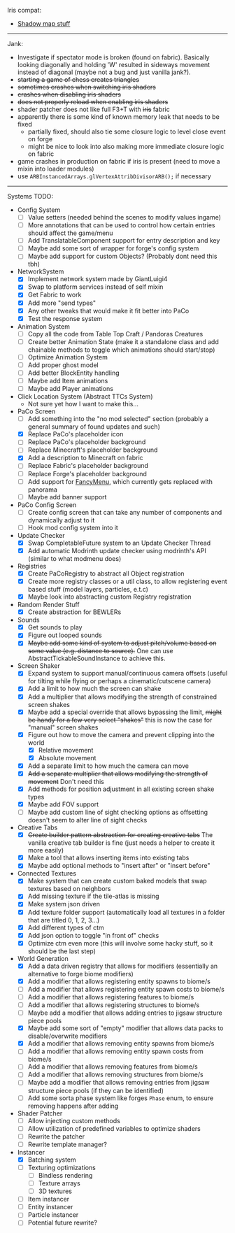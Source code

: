 Iris compat:
- [Shadow map stuff](https://github.com/IrisShaders/Iris/blob/6c20dcd953f86b5f774abf0857ce9ecf28b44618/src/main/java/net/irisshaders/iris/pipeline/IrisRenderingPipeline.java#L743)

<hr/>

Jank:
- Investigate if spectator mode is broken (found on fabric). Basically looking diagonally and holding 'W' resulted in sideways movement instead of diagonal (maybe not a bug and just vanilla jank?).
- ~~starting a game of chess creates triangles~~
- ~~sometimes crashes when switching iris shaders~~
- ~~crashes when disabling iris shaders~~
- ~~does not properly reload when enabling iris shaders~~
- shader patcher does not like full F3+T with ~~iris~~ fabric
- apparently there is some kind of known memory leak that needs to be fixed
  - partially fixed, should also tie some closure logic to level close event on forge
  - might be nice to look into also making more immediate closure logic on fabric
- game crashes in production on fabric if iris is present (need to move a mixin into loader modules)
- use `ARBInstancedArrays.glVertexAttribDivisorARB();` if necessary

<hr/>

Systems TODO:
- Config System
  - [ ] Value setters (needed behind the scenes to modify values ingame)
  - [ ] More annotations that can be used to control how certain entries should affect the game/menu
  - [ ] Add TranslatableComponent support for entry description and key
  - [ ] Maybe add some sort of wrapper for forge's config system
  - [ ] Maybe add support for custom Objects? (Probably dont need this tbh)
- NetworkSystem
  - [x] Implement network system made by GiantLuigi4
  - [x] Swap to platform services instead of self mixin
  - [x] Get Fabric to work
  - [x] Add more "send types"
  - [x] Any other tweaks that would make it fit better into PaCo
  - [x] Test the response system
- Animation System
  - [ ] Copy all the code from Table Top Craft / Pandoras Creatures
  - [ ] Create better Animation State (make it a standalone class and add chainable methods to toggle which animations should start/stop)
  - [ ] Optimize Animation System
  - [ ] Add proper ghost model
  - [ ] Add better BlockEntity handling
  - [ ] Maybe add Item animations
  - [ ] Maybe add Player animations
- Click Location System (Abstract TTCs System)
  - Not sure yet how I want to make this...
- PaCo Screen
  - [ ] Add something into the "no mod selected" section (probably a general summary of found updates and such)
  - [x] Replace PaCo's placeholder icon
  - [ ] Replace PaCo's placeholder background
  - [ ] Replace Minecraft's placeholder background
  - [x] Add a description to Minecraft on fabric
  - [ ] Replace Fabric's placeholder background
  - [ ] Replace Forge's placeholder background
  - [ ] Add support for [FancyMenu](https://www.curseforge.com/minecraft/mc-mods/fancymenu), which currently gets replaced with panorama
  - [ ] Maybe add banner support
- PaCo Config Screen
  - [ ] Create config screen that can take any number of components and dynamically adjust to it
  - [ ] Hook mod config system into it
- Update Checker
  - [x] Swap CompletableFuture system to an Update Checker Thread
  - [x] Add automatic Modrinth update checker using modrinth's API (similar to what modmenu does)
- Registries
  - [x] Create PaCoRegistry to abstract all Object registration
  - [x] Create more registry classes or a util class, to allow registering event based stuff (model layers, particles, e.t.c)
  - [x] Maybe look into abstracting custom Registry registration
- Random Render Stuff
  - [x] Create abstraction for BEWLERs
- Sounds
  - [x] Get sounds to play
  - [x] Figure out looped sounds
  - [x] ~~Maybe add some kind of system to adjust pitch/volume based on some value (e.g. distance to source).~~ One can use AbstractTickableSoundInstance to achieve this.
- Screen Shaker
  - [x] Expand system to support manual/continuous camera offsets (useful for tilting while flying or perhaps a cinematic/cutscene camera)
  - [x] Add a limit to how much the screen can shake
  - [x] Add a multiplier that allows modifying the strength of constrained screen shakes
  - [x] Maybe add a special override that allows bypassing the limit, ~~might be handy for a few very select "shakes"~~ this is now the case for "manual" screen shakes
  - [x] Figure out how to move the camera and prevent clipping into the world
    - [x] Relative movement
    - [x] Absolute movement
  - [x] Add a separate limit to how much the camera can move
  - [x] ~~Add a separate multiplier that allows modifying the strength of movement~~ Don't need this
  - [x] Add methods for position adjustment in all existing screen shake types
  - [x] Maybe add FOV support
  - [ ] Maybe add custom line of sight checking options as offsetting doesn't seem to alter line of sight checks 
- Creative Tabs
  - [x] ~~Create builder pattern abstraction for creating creative tabs~~ The vanilla creative tab builder is fine (just needs a helper to create it more easily)
  - [x] Make a tool that allows inserting items into existing tabs
  - [x] Maybe add optional methods to "insert after" or "insert before"
- Connected Textures
  - [x] Make system that can create custom baked models that swap textures based on neighbors
  - [x] Add missing texture if the tile-atlas is missing
  - [x] Make system json driven
  - [x] Add texture folder support (automatically load all textures in a folder that are titled 0, 1, 2, 3...)
  - [x] Add different types of ctm
  - [x] Add json option to toggle "in front of" checks
  - [x] Optimize ctm even more (this will involve some hacky stuff, so it should be the last step)
- World Generation
  - [x] Add a data driven registry that allows for modifiers (essentially an alternative to forge biome modifiers)
  - [x] Add a modifier that allows registering entity spawns to biome/s
  - [ ] Add a modifier that allows registering entity spawn costs to biome/s
  - [ ] Add a modifier that allows registering features to biome/s
  - [ ] Add a modifier that allows registering structures to biome/s
  - [ ] Maybe add a modifier that allows adding entries to jigsaw structure piece pools
  - [x] Maybe add some sort of "empty" modifier that allows data packs to disable/overwrite modifiers
  - [x] Add a modifier that allows removing entity spawns from biome/s
  - [ ] Add a modifier that allows removing entity spawn costs from biome/s
  - [ ] Add a modifier that allows removing features from biome/s
  - [ ] Add a modifier that allows removing structures from biome/s
  - [ ] Maybe add a modifier that allows removing entries from jigsaw structure piece pools (if they can be identified)
  - [ ] Add some sorta phase system like forges `Phase` enum, to ensure removing happens after adding
- Shader Patcher
  - [ ] Allow injecting custom methods
  - [ ] Allow utilization of predefined variables to optimize shaders
  - [ ] Rewrite the patcher
  - [ ] Rewrite template manager?
- Instancer
  - [x] Batching system
  - [ ] Texturing optimizations
    - [ ] Bindless rendering
    - [ ] Texture arrays
    - [ ] 3D textures
  - [ ] Item instancer
  - [ ] Entity instancer
  - [ ] Particle instancer
  - [ ] Potential future rewrite?

